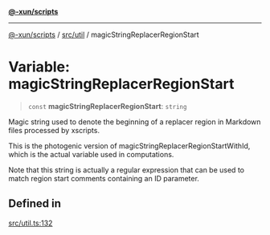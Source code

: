 [**@-xun/scripts**](../../../README.md)

***

[@-xun/scripts](../../../README.md) / [src/util](../README.md) / magicStringReplacerRegionStart

# Variable: magicStringReplacerRegionStart

> `const` **magicStringReplacerRegionStart**: `string`

Magic string used to denote the beginning of a replacer region in Markdown
files processed by xscripts.

This is the photogenic version of
magicStringReplacerRegionStartWithId, which is the actual variable
used in computations.

Note that this string is actually a regular expression that can be used to
match region start comments containing an ID parameter.

## Defined in

[src/util.ts:132](https://github.com/Xunnamius/xscripts/blob/28c221bb8a859e69003ba2447e3f5763dc92a0ec/src/util.ts#L132)
